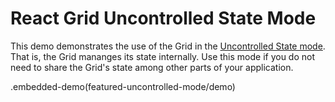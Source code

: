 # React Grid Uncontrolled State Mode

This demo demonstrates the use of the Grid in the [Uncontrolled State mode](../../docs/guides/controlled-and-uncontrolled-modes.md). That is, the Grid mananges its state internally. Use this mode if you do not need to share the Grid's state among other parts of your application.

.embedded-demo(featured-uncontrolled-mode/demo)
